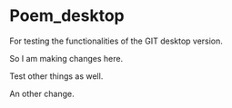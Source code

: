 # Poem_desktop
For testing the functionalities of the GIT desktop version.

So I am making changes here.

Test other things as well.

An other change. 
